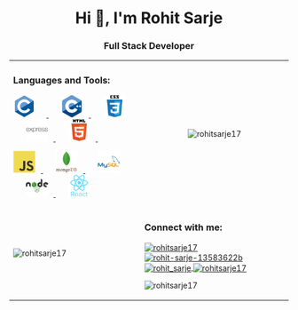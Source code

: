 
<h1 align="center">Hi 👋, I'm Rohit Sarje</h1>
<h3 align="center">Full Stack Developer</h3>

<div align="center">
  <table>
    <tr>
      <td>
        <h3 align="left">Languages and Tools:</h3>
        <p align="left">
          <a href="https://www.cprogramming.com/" target="_blank" rel="noreferrer">
            <img src="https://raw.githubusercontent.com/devicons/devicon/master/icons/c/c-original.svg" alt="c" width="40" height="40" style="margin-right: 20px;"/>
          </a>&nbsp;&nbsp;&nbsp;&nbsp;&nbsp;
          <a href="https://www.w3schools.com/cpp/" target="_blank" rel="noreferrer">
            <img src="https://raw.githubusercontent.com/devicons/devicon/master/icons/cplusplus/cplusplus-original.svg" alt="cplusplus" width="40" height="40" style="margin-right: 10px;"/>
          </a>&nbsp;&nbsp;&nbsp;&nbsp;&nbsp;
          <a href="https://www.w3schools.com/css/" target="_blank" rel="noreferrer">
            <img src="https://raw.githubusercontent.com/devicons/devicon/master/icons/css3/css3-original-wordmark.svg" alt="css3" width="40" height="40" style="margin-right: 10px;"/>
          </a>&nbsp;&nbsp;&nbsp;&nbsp;&nbsp;
          <a href="https://expressjs.com" target="_blank" rel="noreferrer">
            <img src="https://raw.githubusercontent.com/devicons/devicon/master/icons/express/express-original-wordmark.svg" alt="express" width="40" height="40" style="margin-right: 10px;"/>
          </a>&nbsp;&nbsp;&nbsp;&nbsp;&nbsp;
          <a href="https://www.w3.org/html/" target="_blank" rel="noreferrer">
            <img src="https://raw.githubusercontent.com/devicons/devicon/master/icons/html5/html5-original-wordmark.svg" alt="html5" width="40" height="40" style="margin-right: 10px;"/>
          </a>&nbsp;&nbsp;&nbsp;&nbsp;&nbsp;
        </p>
        <p align="left">
          <a href="https://developer.mozilla.org/en-US/docs/Web/JavaScript" target="_blank" rel="noreferrer">
            <img src="https://raw.githubusercontent.com/devicons/devicon/master/icons/javascript/javascript-original.svg" alt="javascript" width="40" height="40" style="margin-right: 10px;"/>
          </a>&nbsp;&nbsp;&nbsp;&nbsp;&nbsp;
          <a href="https://www.mongodb.com/" target="_blank" rel="noreferrer">
            <img src="https://raw.githubusercontent.com/devicons/devicon/master/icons/mongodb/mongodb-original-wordmark.svg" alt="mongodb" width="40" height="40" style="margin-right: 10px;"/>
          </a>&nbsp;&nbsp;&nbsp;&nbsp;&nbsp;
          <a href="https://www.mysql.com/" target="_blank" rel="noreferrer">
            <img src="https://raw.githubusercontent.com/devicons/devicon/master/icons/mysql/mysql-original-wordmark.svg" alt="mysql" width="40" height="40" style="margin-right: 10px;"/>
          </a>&nbsp;&nbsp;&nbsp;&nbsp;&nbsp;
          <a href="https://nodejs.org" target="_blank" rel="noreferrer">
            <img src="https://raw.githubusercontent.com/devicons/devicon/master/icons/nodejs/nodejs-original-wordmark.svg" alt="nodejs" width="40" height="40" style="margin-right: 10px;"/>
          </a>&nbsp;&nbsp;&nbsp;&nbsp;&nbsp;
          <a href="https://reactjs.org/" target="_blank" rel="noreferrer">
            <img src="https://raw.githubusercontent.com/devicons/devicon/master/icons/react/react-original-wordmark.svg" alt="react" width="40" height="40" style="margin-right: 10px;"/>
          </a>
        </p>
      </td>
      <td>
        <p align="center"><img src="https://github-readme-stats.vercel.app/api/top-langs/?username=rohitsarje17&layout=compact" alt="rohitsarje17" /></p>
      </td>
    </tr>
    <tr>
      <td>
        <p align="left"><img src="https://github-readme-streak-stats.herokuapp.com/?user=rohitsarje17" alt="rohitsarje17" /></p>
      </td>
      <td>
        <h3 align="left">Connect with me:</h3>
        <p align="left">
          <a href="https://twitter.com/rohitsarje17" target="blank">
            <img align="center" src="https://raw.githubusercontent.com/rahuldkjain/github-profile-readme-generator/master/src/images/icons/Social/twitter.svg" alt="rohitsarje17" height="30" width="40" />
          </a>
          <a href="https://linkedin.com/in/rohit-sarje-13583622b" target="blank">
            <img align="center" src="https://raw.githubusercontent.com/rahuldkjain/github-profile-readme-generator/master/src/images/icons/Social/linked-in-alt.svg" alt="rohit-sarje-13583622b" height="30" width="40" />
          </a>
          <a href="https://www.codechef.com/users/rohit_sarje" target="blank">
            <img align="center" src="https://cdn.jsdelivr.net/npm/simple-icons@3.1.0/icons/codechef.svg" alt="rohit_sarje" height="30" width="40" />
          </a>
          <a href="https://www.leetcode.com/rohitsarje17" target="blank">
            <img align="center" src="https://raw.githubusercontent.com/rahuldkjain/github-profile-readme-generator/master/src/images/icons/Social/leet-code.svg" alt="rohitsarje17" height="30" width="40" />
          </a>
        </p>
        <p align="left"> <img src="https://komarev.com/ghpvc/?username=rohitsarje17&label=Profile%20views&color=0e75b6&style=flat" alt="rohitsarje17" /> </p>
      </td>
    </tr>
  </table>
</div>
